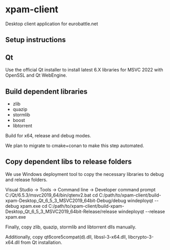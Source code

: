 # xpam-client
Desktop client application for eurobattle.net

Setup instructions
----------
## Qt
Use the official Qt installer to install latest 6.X libraries for MSVC 2022 with OpenSSL and Qt WebEngine.

## Build dependent libraries
- zlib
- quazip
- stormlib
- boost
- libtorrent

Build for x64, release and debug modes.

We plan to migrate to cmake+conan to make this step automated.

## Copy dependent libs to release folders

We use Windows deployment tool to copy the necessary libraries to debug and release folders.

Visual Studio -> Tools -> Command line -> Developer command prompt
C:/Qt/6.5.3/msvc2019_64/bin/qtenv2.bat
cd C:/path/to/xpam-client/build-xpam-Desktop_Qt_6_5_3_MSVC2019_64bit-Debug/debug
windeployqt --debug xpam.exe
cd C:/path/to/xpam-client/build-xpam-Desktop_Qt_6_5_3_MSVC2019_64bit-Release/release
windeployqt --release xpam.exe

Finally, copy zlib, quazip, stormlib and libtorrent dlls manually.

Additionally, copy qt6core5compat(d).dll, libssl-3-x64.dll, libcrypto-3-x64.dll from Qt installation.